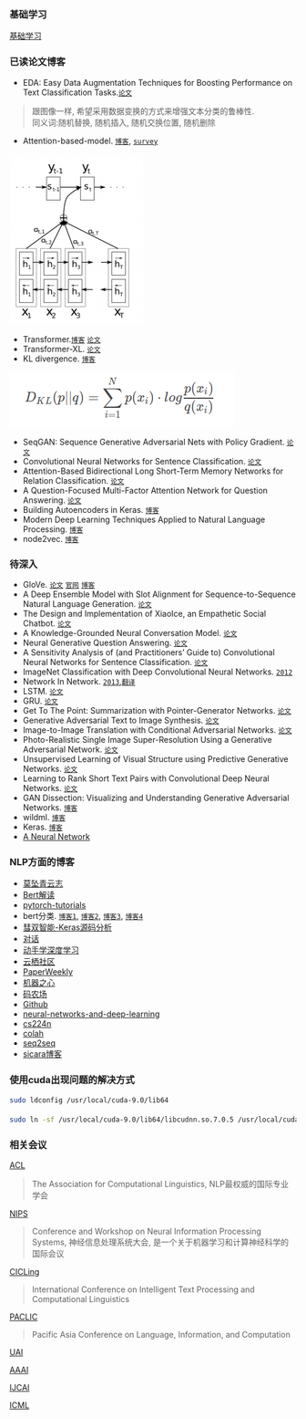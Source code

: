 ### 基础学习

[基础学习](note/basic.md)

### 已读论文博客

* EDA: Easy Data Augmentation Techniques for Boosting Performance on Text Classification Tasks.[`论文`](https://arxiv.org/pdf/1901.11196.pdf)

> 跟图像一样, 希望采用数据变换的方式来增强文本分类的鲁棒性.\
> 同义词:随机替换, 随机插入, 随机交换位置, 随机删除

* Attention-based-model. [`博客`](http://www.wildml.com/2016/01/attention-and-memory-in-deep-learning-and-nlp/), [`survey`](http://yanran.li/peppypapers/2015/10/07/survey-attention-model-1.html)

![attention](images/attention/attention-based-model.png)

* Transformer.[`博客`](https://jalammar.github.io/illustrated-transformer/) [`论文`](https://arxiv.org/pdf/1706.03762.pdf)
* Transformer-XL. [`论文`](https://arxiv.org/pdf/1901.02860.pdf)
* KL divergence. [`博客`](https://www.countbayesie.com/blog/2017/5/9/kullback-leibler-divergence-explained)

![kl](images/kl.png)

* SeqGAN: Sequence Generative Adversarial Nets with Policy Gradient. [`论文`](https://arxiv.org/pdf/1609.05473.pdf)
* Convolutional Neural Networks for Sentence Classification. [`论文`](https://arxiv.org/pdf/1408.5882.pdf)
* Attention-Based Bidirectional Long Short-Term Memory Networks for Relation Classification. [`论文`](http://www.aclweb.org/anthology/P16-2034)
* A Question-Focused Multi-Factor Attention Network for Question Answering. [`论文`](https://arxiv.org/pdf/1801.08290.pdf)
* Building Autoencoders in Keras. [`博客`](https://blog.keras.io/building-autoencoders-in-keras.html)
* Modern Deep Learning Techniques Applied to Natural Language Processing. [`博客`](https://nlpoverview.com/)
* node2vec. [`博客`](https://towardsdatascience.com/node2vec-embeddings-for-graph-data-32a866340fef)


### 待深入

* GloVe. [`论文`](https://nlp.stanford.edu/pubs/glove.pdf) [`官网`](https://nlp.stanford.edu/projects/glove/) [`博客`](https://blog.csdn.net/u014665013/article/details/79642083)
* A Deep Ensemble Model with Slot Alignment for Sequence-to-Sequence Natural Language Generation. [`论文`](https://arxiv.org/pdf/1805.06553.pdf)
* The Design and Implementation of XiaoIce, an Empathetic Social Chatbot. [`论文`](https://arxiv.org/pdf/1812.08989.pdf)
* A Knowledge-Grounded Neural Conversation Model. [`论文`](https://arxiv.org/pdf/1702.01932.pdf)
* Neural Generative Question Answering. [`论文`](https://arxiv.org/pdf/1512.01337v1.pdf)
* A Sensitivity Analysis of (and Practitioners’ Guide to) Convolutional Neural Networks for Sentence Classification. [`论文`](https://arxiv.org/pdf/1510.03820.pdf)
* ImageNet Classification with Deep Convolutional Neural Networks. [`2012`](http://120.52.51.17/www.cs.toronto.edu/~fritz/absps/imagenet.pdf)
* Network In Network. [`2013`](https://arxiv.org/pdf/1312.4400.pdf),[`翻译`](https://www.jianshu.com/p/8a3f9f06bbe3)
* LSTM. [`论文`](http://www.bioinf.jku.at/publications/older/2604.pdf)
* GRU. [`论文`](https://arxiv.org/pdf/1406.1078v3.pdf)
* Get To The Point: Summarization with Pointer-Generator Networks. [`论文`](https://arxiv.org/pdf/1704.04368.pdf)
* Generative Adversarial Text to Image Synthesis. [`论文`](https://arxiv.org/pdf/1605.05396.pdf)
* Image-to-Image Translation with Conditional Adversarial Networks. [`论文`](https://arxiv.org/pdf/1611.07004.pdf)
* Photo-Realistic Single Image Super-Resolution Using a Generative Adversarial Network. [`论文`](https://arxiv.org/pdf/1609.04802.pdf)
* Unsupervised Learning of Visual Structure using Predictive Generative Networks. [`论文`](https://arxiv.org/pdf/1511.06380.pdf)
* Learning to Rank Short Text Pairs with Convolutional Deep Neural Networks. [`论文`](http://citeseerx.ist.psu.edu/viewdoc/download?doi=10.1.1.723.6492&rep=rep1&type=pdf)
* GAN Dissection: Visualizing and Understanding Generative Adversarial Networks. [`博客`](https://gandissect.csail.mit.edu/?utm_campaign=the_algorithm.unpaid.engagement&utm_source=hs_email&utm_medium=email&_hsenc=p2ANqtz-8kxzmyRmbG-8kGLZmbD-jZcUEpJidf6MnVsJOK62S0aVm88ioDTuQC2FPFAnkZQDBiqBw7)
* wildml. [`博客`](http://www.wildml.com/)
* Keras. [`博客`](https://www.pyimagesearch.com/2018/09/10/keras-tutorial-how-to-get-started-with-keras-deep-learning-and-python/)
* [A Neural Network](https://iamtrask.github.io/2015/07/27/python-network-part2/)

### NLP方面的博客

* [莫坠青云志](https://tobiaslee.top/)
* [Bert解读](https://www.cnblogs.com/rucwxb/p/10277217.html)
* [pytorch-tutorials](https://pytorch.org/tutorials/)
* bert分类. [`博客1`](https://www.jiqizhixin.com/articles/2019-03-13-4), [`博客2`](https://www.cnblogs.com/jiangxinyang/p/10241243.html), [`博客3`](https://blog.csdn.net/macanv/article/details/85684284), [`博客4`](http://www.52nlp.cn/bert-paper-%E8%AE%BA%E6%96%87-%E6%96%87%E7%AB%A0-%E4%BB%A3%E7%A0%81%E8%B5%84%E6%BA%90%E6%B1%87%E6%80%BB)
* [彗双智能-Keras源码分析](http://wangbn.blogspot.com/)
* [对话](https://www.leiphone.com/news/201704/8ofqhd0UEJVjgWHv.html)
* [动手学深度学习](http://zh.diveintodeeplearning.org)
* [云栖社区](https://yq.aliyun.com/teams/132/type_blog?spm=a2c4e.11153959.0.0.11fc2dc6TXzTzl)
* [PaperWeekly](http://www.paperweekly.site/)
* [机器之心](https://www.jiqizhixin.com/)
* [码农场](http://www.hankcs.com/)
* [Github](https://github.com/)
* [neural-networks-and-deep-learning](http://neuralnetworksanddeeplearning.com/)
* [cs224n](http://web.stanford.edu/class/cs224n/index.html)
* [colah](https://colah.github.io/)
* [seq2seq](https://jalammar.github.io/visualizing-neural-machine-translation-mechanics-of-seq2seq-models-with-attention/)
* [sicara博客](https://blog.sicara.com/)

### 使用cuda出现问题的解决方式

```bash
sudo ldconfig /usr/local/cuda-9.0/lib64

sudo ln -sf /usr/local/cuda-9.0/lib64/libcudnn.so.7.0.5 /usr/local/cuda-9.0/lib64/libcudnn.so.7
```

### 相关会议

[ACL](https://www.aclweb.org/portal/)

 > The Association for Computational Linguistics, NLP最权威的国际专业学会
 
[NIPS](https://nips.cc/)
 
 > Conference and Workshop on Neural Information Processing Systems, 神经信息处理系统大会, 是一个关于机器学习和计算神经科学的国际会议
 
[CICLing](https://www.cicling.org/2018/)

> International Conference on Intelligent Text Processing and Computational Linguistics

[PACLIC](http://www.cbs.polyu.edu.hk/2018paclic/)
 
> Pacific Asia Conference on Language, Information, and Computation

[UAI](http://auai.org/)
 
[AAAI](https://www.aaai.org/)

[IJCAI](https://www.ijcai.org/)

[ICML](https://icml.cc/)
